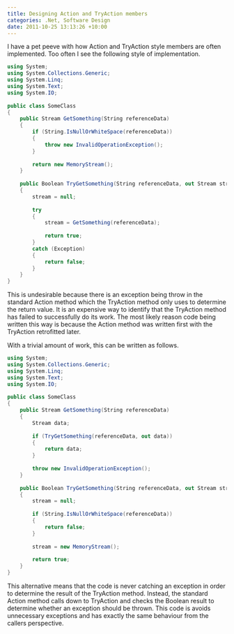 ```yaml
---
title: Designing Action and TryAction members
categories: .Net, Software Design
date: 2011-10-25 13:13:26 +10:00
---
```


I have a pet peeve with how Action and TryAction style members are often implemented. Too often I see the following style of implementation.

<!--more-->

```csharp
using System;
using System.Collections.Generic;
using System.Linq;
using System.Text;
using System.IO;
    
public class SomeClass
{
    public Stream GetSomething(String referenceData)
    {
        if (String.IsNullOrWhiteSpace(referenceData))
        {
            throw new InvalidOperationException();
        }
    
        return new MemoryStream();
    }
    
    public Boolean TryGetSomething(String referenceData, out Stream stream)
    {
        stream = null;
    
        try
        {
            stream = GetSomething(referenceData);
    
            return true;
        }
        catch (Exception)
        {
            return false;
        }
    }
}
```

This is undesirable because there is an exception being throw in the standard Action method which the TryAction method only uses to determine the return value. It is an expensive way to identify that the TryAction method has failed to successfully do its work. The most likely reason code being written this way is because the Action method was written first with the TryAction retrofitted later.

With a trivial amount of work, this can be written as follows.

```csharp
using System;
using System.Collections.Generic;
using System.Linq;
using System.Text;
using System.IO;
    
public class SomeClass
{
    public Stream GetSomething(String referenceData)
    {
        Stream data;
    
        if (TryGetSomething(referenceData, out data))
        {
            return data;
        }
    
        throw new InvalidOperationException();
    }
    
    public Boolean TryGetSomething(String referenceData, out Stream stream)
    {
        stream = null;
    
        if (String.IsNullOrWhiteSpace(referenceData))
        {
            return false;
        }
    
        stream = new MemoryStream();
    
        return true;
    }
}
```

This alternative means that the code is never catching an exception in order to determine the result of the TryAction method. Instead, the standard Action method calls down to TryAction and checks the Boolean result to determine whether an exception should be thrown. This code is avoids unnecessary exceptions and has exactly the same behaviour from the callers perspective.


